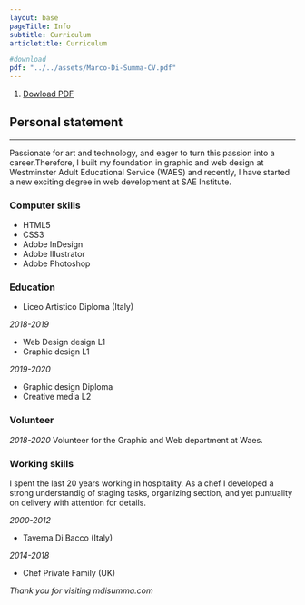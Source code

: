 ```yaml
---
layout: base
pageTitle: Info
subtitle: Curriculum
articletitle: Curriculum

#download
pdf: "../../assets/Marco-Di-Summa-CV.pdf"
---
```


<main> 
<ol> 
  <li><a href={{pdf}} download>Dowload PDF</a></li>
</ol>
<article>

## Personal statement
<hr>

Passionate for art and technology, and eager to turn this passion into a career.Therefore, I built my foundation in graphic and web design at Westminster Adult Educational Service (WAES) and recently, I have started a new exciting degree in web development at SAE Institute.

### Computer skills

- HTML5
- CSS3
- Adobe InDesign
- Adobe Illustrator
- Adobe Photoshop

### Education
- Liceo Artistico Diploma (Italy)

*2018-2019* 
- Web Design design L1
- Graphic design L1

*2019-2020*
- Graphic design Diploma
- Creative media L2

### Volunteer
*2018-2020* 
Volunteer for the Graphic and Web department at Waes.


### Working skills

I spent the last 20 years working in  hospitality. As a chef I developed a strong understandig of staging tasks, organizing section, and yet puntuality on delivery with attention for details.

*2000-2012* 
- Taverna Di Bacco (Italy)

*2014-2018*
- Chef Private Family (UK)



</article> 

*Thank you for visiting mdisumma.com*

</main>

